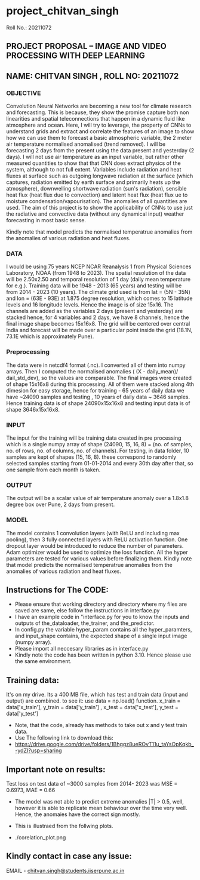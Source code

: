 # project_chitvan_singh
Roll No.: 20211072


## PROJECT PROPOSAL – IMAGE AND VIDEO PROCESSING WITH DEEP LEARNING
## NAME: CHITVAN SINGH , ROLL NO: 20211072

### OBJECTIVE
Convolution Neural Networks are becoming a new tool for climate research and forecasting. This is because, they show the promise capture both non linearities and spatial teleconnections that happen in a dynamic fluid like atmosphere and ocean. Here, I will try to leverage, the property of CNNs to understand grids and extract and correlate the features of an image to show how we can use them to forecast a basic atmospheric variable, the 2 meter air temperature normalised anomalised (trend removed). I will be forecasting 2 days from the present using the data present and yesterday (2 days). I will not use air temperature as an input variable, but rather other measured quantities to show that that CNN does extract physics of the system, although to not full extent. Variables include radiation and heat fluxes at surface such as outgoing longwave radiation at the surface (which captures, radiation emitted by earth surface and primarily heats up the atmosphere), downwelling shortwave radiation (sun's radiation), sensible heat flux (heat flux due to convection) and latent heat flux (heat flux ue to moisture condensation/vapourisation). The anomalies of all quantities are used. The aim of this project is to show the applicability of CNNs to use just the radiative and convective data (without any dynamical input) weather forecasting in most basic sense.

Kindly note that model predicts the normalised temperatrue anomalies from the anomalies of various radiation and heat fluxes.

### DATA
I would be using 75 years NCEP NCAR Reanalysis 1 from Physical Sciences Laboratory, NOAA (from 1948 to 2023). The spatial resolution of the data will be 2.50x2.50 and temporal resolution of 1 day (daily mean temperature for e.g.). Training data will be 1948 - 2013 (65 years) and testing will be from 2014 - 2023 (10 years). The climate grid used is from lat = (5N - 35N) and lon = (63E - 93E) at 1.875 degree resolution, which comes to 15 latitude levels and 16 longitude levels. Hence the image is of size 15x16. The channels are added as the variables 2 days (present and yesterday) are stacked hence, for 4 variables and 2 days, we have 8 channels, hence the final image shape becomes 15x16x8. The grid will be centered over central India and forecast will be made over a particular point inside the grid (18.1N, 73.1E which is approximately Pune).

### Preprocessing
The data were in netcdf4 format (.nc). I converted all of them into numpy arrays. Then I computed the normalised anomalies ( (X - daily_mean)/ dail_std_dev), so the values are comparable. The final images were created of shape 15x16x8 during this processing. All of them were stacked along 4th dimesion for easy storage, hence for training - 65 years of daily data we have ~24090 samples and testing , 10 years of daily data ~ 3646 samples. Hence training data is of shape 24090x15x16x8 and testing input data is of shape 3646x15x16x8.

### INPUT
The input for the training will be training data created in pre processing which is a single numpy array of shape (24090, 15, 16, 8) = (no. of samples, no. of rows, no. of columns, no. of channels). For testing, in data folder, 10 samples are kept of shapes (15, 16, 8). these correspond to randomly selected samples starting from 01-01-2014 and every 30th day after that, so one sample from each month is taken.

### OUTPUT
The output will be a scalar value of air temperature anomaly over a 1.8x1.8 degree box over Pune, 2 days from present.

### MODEL
The model contains 1 convolution layers (with ReLU and including max pooling), then 3 fully connected layers with ReLU activation function. One dropout layer would be introduced to reduce the number of parameters. Adam optimizer would be used to optimize the loss function. All the hyper parameters are tested for various values before finalizing them. Kindly note that model predicts the normalised temperatrue anomalies from the anomalies of various radiation and heat fluxes.


## Instructions for The CODE:

* Please ensure that working directory and directory where my files are saved are same, else follow the instructions in interface.py
* I have an example code in "interface.py for you to know the inputs and outputs of the_dataloader, the_trainer, and the_predictor.
* In config.py the variable hyper_param contains all the hyper_paramters, and input_shape contains, the expected shape of a single input image (numpy array).
* Please import all neccesary libraries as in interface.py
* Kindly note the code has been written in python 3.10. Hence please use the same environment.

## Training data:
It's on my drive. Its a 400 MB file, which has test and train data (input and output) are combined. to see it:
use data = np.load() function. x_train = data['x_train'], y_train = data['y_train'] , x_test = data['x_test'], y_test = data['y_test']
* Note, that the code, already has methods to take out x and y test train data.
* Use The following link to download this:
* https://drive.google.com/drive/folders/1Bhggz8ueROvT11u_taYsOpKqkb_-ydZI?usp=sharing

## Important note on results:
Test loss on test data of ~3000 samples from 2014- 2023 was MSE = 0.6973, MAE = 0.66
* The model was not able to predict extreme anomalies |T| > 0.5, well, however it is able to replicate mean behaviour over the time very well. Hence, the anomaies have the correct sign mostly.
* This is illustraed from the follwing plots.

* ./corelation_plot.png

## Kindly contact in case any issue:
EMAIL - chitvan.singh@students.iiserpune.ac.in




